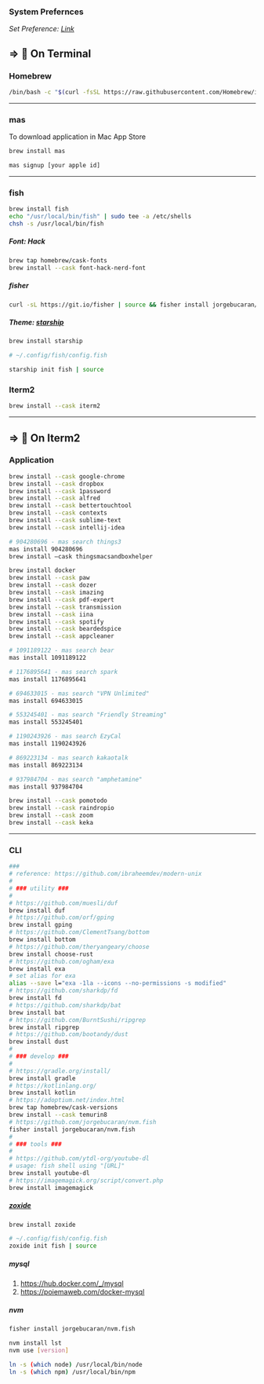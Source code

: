 ### System Prefernces
*Set Preference: [Link](../system_preferences/README.md)*

## => 📍 On Terminal  
### Homebrew

```sh
/bin/bash -c "$(curl -fsSL https://raw.githubusercontent.com/Homebrew/install/HEAD/install.sh)"
```

---
### mas
To download application in Mac App Store
  
```sh
brew install mas
```
```sh
mas signup [your apple id]
 ```

---
### fish
```sh
brew install fish
echo "/usr/local/bin/fish" | sudo tee -a /etc/shells
chsh -s /usr/local/bin/fish
```

##### Font: Hack
```sh
brew tap homebrew/cask-fonts
brew install --cask font-hack-nerd-font
```

##### fisher
```sh
curl -sL https://git.io/fisher | source && fisher install jorgebucaran/fisher
```

##### Theme: [starship](https://starship.rs/)
```sh
brew install starship
```
```sh
# ~/.config/fish/config.fish

starship init fish | source
```

### Iterm2
```sh
brew install --cask iterm2
```

---
## => 📍 On Iterm2  

### Application
```sh
brew install --cask google-chrome
brew install --cask dropbox
brew install --cask 1password
brew install --cask alfred
brew install --cask bettertouchtool
brew install --cask contexts
brew install --cask sublime-text
brew install --cask intellij-idea

# 904280696 - mas search things3
mas install 904280696
brew install —cask thingsmacsandboxhelper

brew install docker
brew install --cask paw
brew install --cask dozer
brew install --cask imazing
brew install --cask pdf-expert
brew install --cask transmission
brew install --cask iina
brew install --cask spotify
brew install --cask beardedspice
brew install --cask appcleaner

# 1091189122 - mas search bear
mas install 1091189122

# 1176895641 - mas search spark
mas install 1176895641

# 694633015 - mas search "VPN Unlimited"
mas install 694633015

# 553245401 - mas search "Friendly Streaming"
mas install 553245401

# 1190243926 - mas search EzyCal
mas install 1190243926

# 869223134 - mas search kakaotalk
mas install 869223134

# 937984704 - mas search "amphetamine"
mas install 937984704

brew install --cask pomotodo
brew install --cask raindropio
brew install --cask zoom
brew install --cask keka
```

---
### CLI
```sh
###
# reference: https://github.com/ibraheemdev/modern-unix
#
# ### utility ###
#
# https://github.com/muesli/duf
brew install duf
# https://github.com/orf/gping
brew install gping
# https://github.com/ClementTsang/bottom
brew install bottom
# https://github.com/theryangeary/choose
brew install choose-rust
# https://github.com/ogham/exa
brew install exa
# set alias for exa
alias --save l="exa -1la --icons --no-permissions -s modified"
# https://github.com/sharkdp/fd
brew install fd
# https://github.com/sharkdp/bat
brew install bat
# https://github.com/BurntSushi/ripgrep
brew install ripgrep
# https://github.com/bootandy/dust
brew install dust
#
# ### develop ###
#
# https://gradle.org/install/
brew install gradle
# https://kotlinlang.org/
brew install kotlin
# https://adoptium.net/index.html
brew tap homebrew/cask-versions
brew install --cask temurin8
# https://github.com/jorgebucaran/nvm.fish
fisher install jorgebucaran/nvm.fish
# 
# ### tools ###
#
# https://github.com/ytdl-org/youtube-dl
# usage: fish shell using "[URL]"
brew install youtube-dl
# https://imagemagick.org/script/convert.php
brew install imagemagick
```

##### *[zoxide](https://github.com/ajeetdsouza/zoxide)*
```sh
brew install zoxide
```
```sh
# ~/.config/fish/config.fish
zoxide init fish | source
```

##### *mysql*
1. https://hub.docker.com/_/mysql
2. https://poiemaweb.com/docker-mysql

##### *nvm*
```sh
fisher install jorgebucaran/nvm.fish

```
```sh
nvm install lst
nvm use [version]
```

```sh
ln -s (which node) /usr/local/bin/node
ln -s (which npm) /usr/local/bin/npm
```